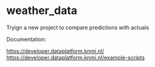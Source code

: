 # weather_data
 Tryign a new project to compare predictions with actuals
 
 Documentation:
 
 https://developer.dataplatform.knmi.nl/
 https://developer.dataplatform.knmi.nl/example-scripts

